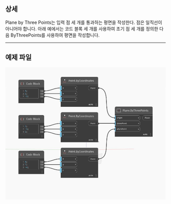 ## 상세
Plane by Three Points는 입력 점 세 개를 통과하는 평면을 작성한다. 점은 일직선이 아니어야 합니다. 아래 예에서는 코드 블록 세 개를 사용하여 초기 점 세 개를 정의한 다음 ByThreePoints를 사용하여 평면을 작성합니다.
___
## 예제 파일

![ByThreePoints](./Autodesk.DesignScript.Geometry.Plane.ByThreePoints_img.jpg)

